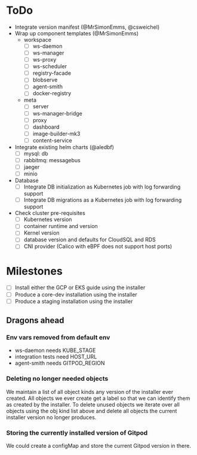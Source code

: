 # ToDo
- Integrate version manifest (@MrSimonEmms, @csweichel)
- Wrap up component templates (@MrSimonEmms)
    - workspace
        - [ ] ws-daemon
        - [ ] ws-manager
        - [ ] ws-proxy
        - [ ] ws-scheduler
        - [ ] registry-facade
        - [ ] blobserve
        - [ ] agent-smith
        - [ ] docker-registry
    - meta
        - [ ] server
        - [ ] ws-manager-bridge
        - [ ] proxy
        - [ ] dashboard
        - [ ] image-builder-mk3
        - [ ] content-service

- Integrate existing helm charts (@aledbf)
    - [ ] mysql: db
    - [ ] rabbitmq: messagebus
    - [ ] jaeger
    - [ ] minio

- Database
    - [ ] Integrate DB initialization as Kubernetes job with log forwarding support
    - [ ] Integrate DB migrations as a Kubernetes job with log forwarding support

- Check cluster pre-requisites
    - [ ] Kubernetes version
    - [ ] container runtime and version
    - [ ] Kernel version
    - [ ] database version and defaults for CloudSQL and RDS
    - [ ] CNI provider (Calico with eBPF does not support host ports)

# Milestones
- [ ] Install either the GCP or EKS guide using the installer
- [ ] Produce a core-dev installation using the installer
- [ ] Produce a staging installation using the installer

## Dragons ahead

### Env vars removed from default env
- ws-daemon needs KUBE_STAGE
- integration tests need HOST_URL
- agent-smith needs GITPOD_REGION

### Deleting no longer needed objects
We maintain a list of all object kinds any version of the installer ever created.
All objects we ever create get a label so that we can identify them as created by the installer.
To delete unused objects we iterate over all objects using the obj kind list above and delete all objects the current installer version no longer produces.

### Storing the currently installed version of Gitpod
We could create a configMap and store the current Gitpod version in there.